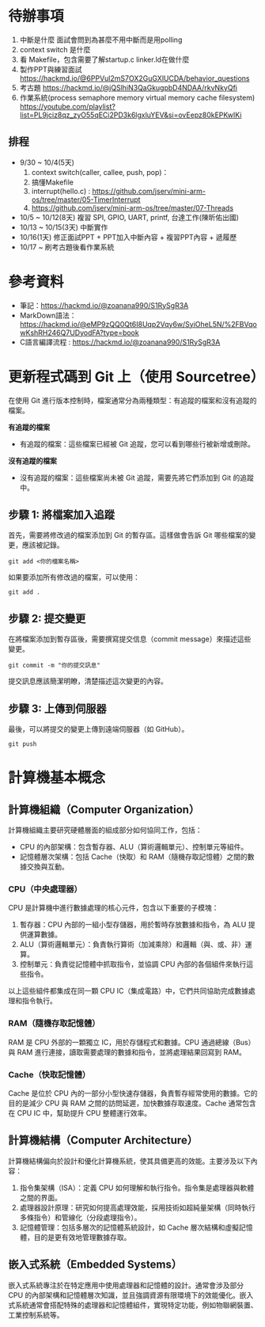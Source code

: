 
# 待辦事項
1. 中斷是什麼
面試會問到為甚麼不用中斷而是用polling
2. context switch 是什麼
3. 看 Makefile，包含需要了解startup.c linker.ld在做什麼
4. 製作PPT與練習面試 
https://hackmd.io/@6PPVul2mS7OX2GuGXlUCDA/behavior_questions
5. 考古題
https://hackmd.io/@jQSlhiN3QaGkugpbD4NDAA/rkvNkyQfi
6. 作業系統(process semaphore memory virtual memory cache filesystem)
https://youtube.com/playlist?list=PL9jciz8qz_zyO55qECi2PD3k6lgxluYEV&si=ovEepz80kEPKwIKi 

## 排程
- 9/30 ~ 10/4(5天) 
    1. context switch(caller, callee, push, pop)：
    2. 搞懂Makefile
    3. interrupt(hello.c) : https://github.com/jserv/mini-arm-os/tree/master/05-TimerInterrupt
    4. https://github.com/jserv/mini-arm-os/tree/master/07-Threads
- 10/5 ~ 10/12(8天) 複習 SPI, GPIO, UART, printf, 台達工作(陳昕佑出國)
- 10/13 ~ 10/15(3天) 中斷實作
- 10/16(1天) 修正面試PPT + PPT加入中斷內容 + 複習PPT內容 + 遞履歷
- 10/17 ~ 刷考古題後看作業系統


# 參考資料
- 筆記：<https://hackmd.io/@zoanana990/S1RySgR3A>
- MarkDown語法：<https://hackmd.io/@eMP9zQQ0Qt6I8Uqp2Vqy6w/SyiOheL5N/%2FBVqowKshRH246Q7UDyodFA?type=book>
- C語言編譯流程 : https://hackmd.io/@zoanana990/S1RySgR3A

# 更新程式碼到 Git 上（使用 Sourcetree）
在使用 Git 進行版本控制時，檔案通常分為兩種類型：有追蹤的檔案和沒有追蹤的檔案。

**有追蹤的檔案**
- 有追蹤的檔案：這些檔案已經被 Git 追蹤，您可以看到哪些行被新增或刪除。

**沒有追蹤的檔案**
- 沒有追蹤的檔案：這些檔案尚未被 Git 追蹤，需要先將它們添加到 Git 的追蹤中。

## 步驟 1: 將檔案加入追蹤
首先，需要將修改過的檔案添加到 Git 的暫存區。這樣做會告訴 Git 哪些檔案的變更，應該被記錄。
```commandline=
git add <你的檔案名稱>
```
如果要添加所有修改過的檔案，可以使用：
```commandline=
git add .
```
## 步驟 2: 提交變更
在將檔案添加到暫存區後，需要撰寫提交信息（commit message）來描述這些變更。
```commandline=
git commit -m "你的提交訊息"
```
提交訊息應該簡潔明瞭，清楚描述這次變更的內容。

## 步驟 3: 上傳到伺服器
最後，可以將提交的變更上傳到遠端伺服器（如 GitHub）。
```commandline=
git push
```

# 計算機基本概念
## 計算機組織（Computer Organization）
計算機組織主要研究硬體層面的組成部分如何協同工作，包括：
- CPU 的內部架構：包含暫存器、ALU（算術邏輯單元）、控制單元等組件。
- 記憶體層次架構：包括 Cache（快取）和 RAM（隨機存取記憶體）之間的數據交換與互動。

### CPU（中央處理器）
CPU 是計算機中進行數據處理的核心元件，包含以下重要的子模塊：
1. 暫存器：CPU 內部的一組小型存儲器，用於暫時存放數據和指令，為 ALU 提供運算數據。
2. ALU（算術邏輯單元）：負責執行算術（加減乘除）和邏輯（與、或、非）運算。
3. 控制單元：負責從記憶體中抓取指令，並協調 CPU 內部的各個組件來執行這些指令。

以上這些組件都集成在同一顆 CPU IC（集成電路）中，它們共同協助完成數據處理和指令執行。

### RAM（隨機存取記憶體）
RAM 是 CPU 外部的一顆獨立 IC，用於存儲程式和數據。CPU 通過總線（Bus）與 RAM 進行連接，讀取需要處理的數據和指令，並將處理結果回寫到 RAM。

### Cache（快取記憶體）
Cache 是位於 CPU 內的一部分小型快速存儲器，負責暫存經常使用的數據。它的目的是減少 CPU 與 RAM 之間的訪問延遲，加快數據存取速度。Cache 通常包含在 CPU IC 中，幫助提升 CPU 整體運行效率。

## 計算機結構（Computer Architecture）
計算機結構偏向於設計和優化計算機系統，使其具備更高的效能。主要涉及以下內容：

1. 指令集架構（ISA）：定義 CPU 如何理解和執行指令。指令集是處理器與軟體之間的界面。
2. 處理器設計原理：研究如何提高處理效能，採用技術如超純量架構（同時執行多條指令）和管線化（分段處理指令）。
3. 記憶體管理：包括多層次的記憶體系統設計，如 Cache 層次結構和虛擬記憶體，目的是更有效地管理數據存取。

## 嵌入式系統（Embedded Systems）
嵌入式系統專注於在特定應用中使用處理器和記憶體的設計。通常會涉及部分 CPU 的內部架構和記憶體層次知識，並且強調資源有限環境下的效能優化。嵌入式系統通常會搭配特殊的處理器和記憶體組件，實現特定功能，例如物聯網裝置、工業控制系統等。